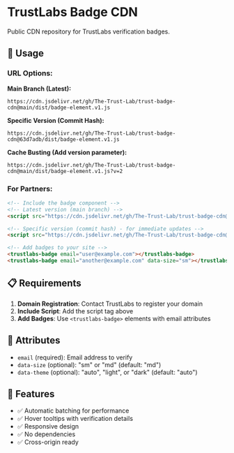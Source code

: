 # TrustLabs Badge CDN

Public CDN repository for TrustLabs verification badges.

## 🚀 Usage

### URL Options:

**Main Branch (Latest):**
```
https://cdn.jsdelivr.net/gh/The-Trust-Lab/trust-badge-cdn@main/dist/badge-element.v1.js
```

**Specific Version (Commit Hash):**
```
https://cdn.jsdelivr.net/gh/The-Trust-Lab/trust-badge-cdn@63d7adb/dist/badge-element.v1.js
```

**Cache Busting (Add version parameter):**
```
https://cdn.jsdelivr.net/gh/The-Trust-Lab/trust-badge-cdn@main/dist/badge-element.v1.js?v=2
```

### For Partners:
```html
<!-- Include the badge component -->
<!-- Latest version (main branch) -->
<script src="https://cdn.jsdelivr.net/gh/The-Trust-Lab/trust-badge-cdn@main/dist/badge-element.v1.js"></script>

<!-- Specific version (commit hash) - for immediate updates -->
<script src="https://cdn.jsdelivr.net/gh/The-Trust-Lab/trust-badge-cdn@63d7adb/dist/badge-element.v1.js"></script>

<!-- Add badges to your site -->
<trustlabs-badge email="user@example.com"></trustlabs-badge>
<trustlabs-badge email="another@example.com" data-size="sm"></trustlabs-badge>
```

## 📋 Requirements

1. **Domain Registration**: Contact TrustLabs to register your domain
2. **Include Script**: Add the script tag above
3. **Add Badges**: Use `<trustlabs-badge>` elements with email attributes

## 🔧 Attributes

- `email` (required): Email address to verify
- `data-size` (optional): "sm" or "md" (default: "md")
- `data-theme` (optional): "auto", "light", or "dark" (default: "auto")

## 🌟 Features

- ✅ Automatic batching for performance
- ✅ Hover tooltips with verification details
- ✅ Responsive design
- ✅ No dependencies
- ✅ Cross-origin ready
